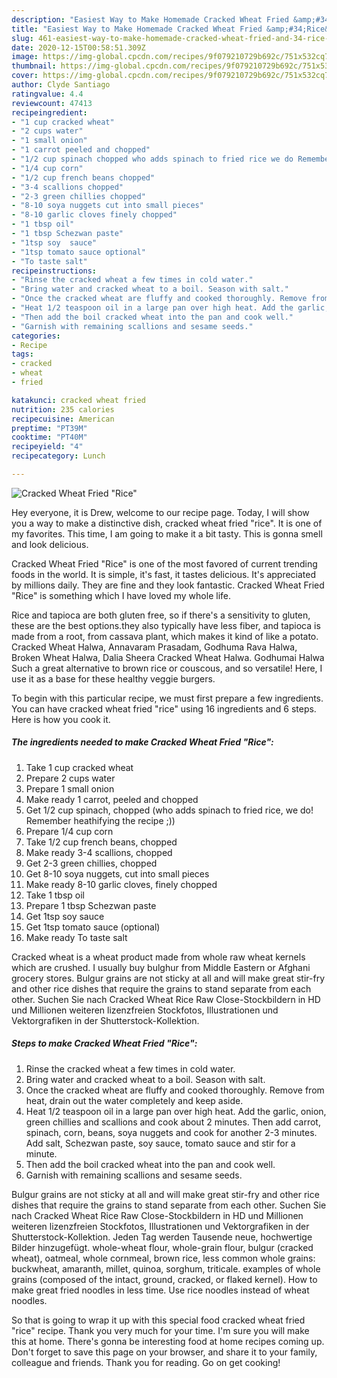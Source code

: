 ```yaml
---
description: "Easiest Way to Make Homemade Cracked Wheat Fried &amp;#34;Rice&amp;#34;"
title: "Easiest Way to Make Homemade Cracked Wheat Fried &amp;#34;Rice&amp;#34;"
slug: 461-easiest-way-to-make-homemade-cracked-wheat-fried-and-34-rice-and-34
date: 2020-12-15T00:58:51.309Z
image: https://img-global.cpcdn.com/recipes/9f079210729b692c/751x532cq70/cracked-wheat-fried-rice-recipe-main-photo.jpg
thumbnail: https://img-global.cpcdn.com/recipes/9f079210729b692c/751x532cq70/cracked-wheat-fried-rice-recipe-main-photo.jpg
cover: https://img-global.cpcdn.com/recipes/9f079210729b692c/751x532cq70/cracked-wheat-fried-rice-recipe-main-photo.jpg
author: Clyde Santiago
ratingvalue: 4.4
reviewcount: 47413
recipeingredient:
- "1 cup cracked wheat"
- "2 cups water"
- "1 small onion"
- "1 carrot peeled and chopped"
- "1/2 cup spinach chopped who adds spinach to fried rice we do Remember heathifying the recipe "
- "1/4 cup corn"
- "1/2 cup french beans chopped"
- "3-4 scallions chopped"
- "2-3 green chillies chopped"
- "8-10 soya nuggets cut into small pieces"
- "8-10 garlic cloves finely chopped"
- "1 tbsp oil"
- "1 tbsp Schezwan paste"
- "1tsp soy  sauce"
- "1tsp tomato sauce optional"
- "To taste salt"
recipeinstructions:
- "Rinse the cracked wheat a few times in cold water."
- "Bring water and cracked wheat to a boil. Season with salt."
- "Once the cracked wheat are fluffy and cooked thoroughly. Remove from heat, drain out the water completely and keep aside."
- "Heat 1/2 teaspoon oil in a large pan over high heat. Add the garlic, onion, green chillies and scallions and cook about 2 minutes. Then add carrot, spinach, corn, beans, soya nuggets and cook for another 2-3 minutes. Add salt, Schezwan paste, soy sauce, tomato sauce and stir for a minute."
- "Then add the boil cracked wheat into the pan and cook well."
- "Garnish with remaining scallions and sesame seeds."
categories:
- Recipe
tags:
- cracked
- wheat
- fried

katakunci: cracked wheat fried 
nutrition: 235 calories
recipecuisine: American
preptime: "PT39M"
cooktime: "PT40M"
recipeyield: "4"
recipecategory: Lunch

---
```



![Cracked Wheat Fried &#34;Rice&#34;](https://img-global.cpcdn.com/recipes/9f079210729b692c/751x532cq70/cracked-wheat-fried-rice-recipe-main-photo.jpg)

Hey everyone, it is Drew, welcome to our recipe page. Today, I will show you a way to make a distinctive dish, cracked wheat fried &#34;rice&#34;. It is one of my favorites. This time, I am going to make it a bit tasty. This is gonna smell and look delicious.

Cracked Wheat Fried &#34;Rice&#34; is one of the most favored of current trending foods in the world. It is simple, it's fast, it tastes delicious. It's appreciated by millions daily. They are fine and they look fantastic. Cracked Wheat Fried &#34;Rice&#34; is something which I have loved my whole life.

Rice and tapioca are both gluten free, so if there&#39;s a sensitivity to gluten, these are the best options.they also typically have less fiber, and tapioca is made from a root, from cassava plant, which makes it kind of like a potato. Cracked Wheat Halwa, Annavaram Prasadam, Godhuma Rava Halwa, Broken Wheat Halwa, Dalia Sheera Cracked Wheat Halwa. Godhumai Halwa Such a great alternative to brown rice or couscous, and so versatile! Here, I use it as a base for these healthy veggie burgers.


To begin with this particular recipe, we must first prepare a few ingredients. You can have cracked wheat fried &#34;rice&#34; using 16 ingredients and 6 steps. Here is how you cook it.

<!--inarticleads1-->

##### The ingredients needed to make Cracked Wheat Fried &#34;Rice&#34;:

1. Take 1 cup cracked wheat
1. Prepare 2 cups water
1. Prepare 1 small onion
1. Make ready 1 carrot, peeled and chopped
1. Get 1/2 cup spinach, chopped (who adds spinach to fried rice, we do! Remember heathifying the recipe ;))
1. Prepare 1/4 cup corn
1. Take 1/2 cup french beans, chopped
1. Make ready 3-4 scallions, chopped
1. Get 2-3 green chillies, chopped
1. Get 8-10 soya nuggets, cut into small pieces
1. Make ready 8-10 garlic cloves, finely chopped
1. Take 1 tbsp oil
1. Prepare 1 tbsp Schezwan paste
1. Get 1tsp soy  sauce
1. Get 1tsp tomato sauce (optional)
1. Make ready To taste salt


Cracked wheat is a wheat product made from whole raw wheat kernels which are crushed. I usually buy bulghur from Middle Eastern or Afghani grocery stores. Bulgur grains are not sticky at all and will make great stir-fry and other rice dishes that require the grains to stand separate from each other. Suchen Sie nach Cracked Wheat Rice Raw Close-Stockbildern in HD und Millionen weiteren lizenzfreien Stockfotos, Illustrationen und Vektorgrafiken in der Shutterstock-Kollektion. 

<!--inarticleads2-->

##### Steps to make Cracked Wheat Fried &#34;Rice&#34;:

1. Rinse the cracked wheat a few times in cold water.
1. Bring water and cracked wheat to a boil. Season with salt.
1. Once the cracked wheat are fluffy and cooked thoroughly. Remove from heat, drain out the water completely and keep aside.
1. Heat 1/2 teaspoon oil in a large pan over high heat. Add the garlic, onion, green chillies and scallions and cook about 2 minutes. Then add carrot, spinach, corn, beans, soya nuggets and cook for another 2-3 minutes. Add salt, Schezwan paste, soy sauce, tomato sauce and stir for a minute.
1. Then add the boil cracked wheat into the pan and cook well.
1. Garnish with remaining scallions and sesame seeds.


Bulgur grains are not sticky at all and will make great stir-fry and other rice dishes that require the grains to stand separate from each other. Suchen Sie nach Cracked Wheat Rice Raw Close-Stockbildern in HD und Millionen weiteren lizenzfreien Stockfotos, Illustrationen und Vektorgrafiken in der Shutterstock-Kollektion. Jeden Tag werden Tausende neue, hochwertige Bilder hinzugefügt. whole-wheat flour, whole-grain flour, bulgur (cracked wheat), oatmeal, whole cornmeal, brown rice, less common whole grains: buckwheat, amaranth, millet, quinoa, sorghum, triticale. examples of whole grains (composed of the intact, ground, cracked, or flaked kernel). How to make great fried noodles in less time. Use rice noodles instead of wheat noodles. 

So that is going to wrap it up with this special food cracked wheat fried &#34;rice&#34; recipe. Thank you very much for your time. I'm sure you will make this at home. There's gonna be interesting food at home recipes coming up. Don't forget to save this page on your browser, and share it to your family, colleague and friends. Thank you for reading. Go on get cooking!
